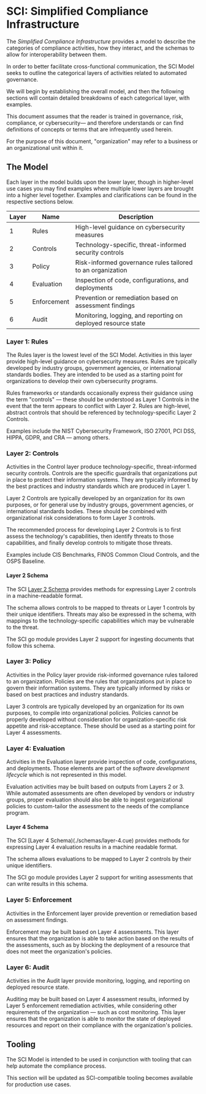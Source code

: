 # SCI: Simplified Compliance Infrastructure

The _Simplified Compliance Infrastructure_ provides a model to describe the categories of compliance activities, how they interact, and the schemas to allow for interoperability between them.

In order to better facilitate cross-functional communication, the SCI Model seeks to outline the categorical layers of activities related to automated governance.

We will begin by establishing the overall model, and then the following sections will contain detailed breakdowns of each categorical layer, with examples.

This document assumes that the reader is trained in governance, risk, compliance, or cybersecurity— and therefore understands or can find definitions of concepts or terms that are infrequently used herein.

For the purpose of this document, "organization" may refer to a business or an organizational unit within it.

## The Model

Each layer in the model builds upon the lower layer, though in higher-level use cases you may find examples where multiple lower layers are brought into a higher level together. Examples and clarifications can be found in the respective sections below.

| Layer | Name | Description |
|-------|------|-------------|
| 1 | Rules | High-level guidance on cybersecurity measures |
| 2 | Controls | Technology-specific, threat-informed security controls |
| 3 | Policy | Risk-informed governance rules tailored to an organization |
| 4 | Evaluation | Inspection of code, configurations, and deployments |
| 5 | Enforcement | Prevention or remediation based on assessment findings |
| 6 | Audit | Monitoring, logging, and reporting on deployed resource state |

### Layer 1: Rules

The Rules layer is the lowest level of the SCI Model. Activities in this layer provide high-level guidance on cybersecurity measures. Rules are typically developed by industry groups, government agencies, or international standards bodies. They are intended to be used as a starting point for organizations to develop their own cybersecurity programs.

Rules frameworks or standards occasionally express their guidance using the term "controls" — these should be understood as Layer 1 Controls in the event that the term appears to conflict with Layer 2. Rules are high-level, abstract controls that should be referenced by technology-specific Layer 2 Controls.

Examples include the NIST Cybersecurity Framework, ISO 27001, PCI DSS, HIPPA, GDPR, and CRA — among others.

### Layer 2: Controls

Activities in the Control layer produce technology-specific, threat-informed security controls. Controls are the specific guardrails that organizations put in place to protect their information systems. They are typically informed by the best practices and industry standards which are produced in Layer 1.

Layer 2 Controls are typically developed by an organization for its own purposes, or for general use by industry groups, government agencies, or international standards bodies. These should be combined with organizational risk considerations to form Layer 3 controls.

The recommended process for developing Layer 2 Controls is to first assess the technology's capabilities, then identify threats to those capabilities, and finally develop controls to mitigate those threats.

Examples include CIS Benchmarks, FINOS Common Cloud Controls, and the OSPS Baseline.

#### Layer 2 Schema

The SCI [Layer 2 Schema](./schemas/layer-2.cue) provides methods for expressing Layer 2 controls in a machine-readable format. 

The schema allows controls to be mapped to threats or Layer 1 controls by their unique identifiers. Threats may also be expressed in the schema, with mappings to the technology-specific capabilities which may be vulnerable to the threat.

The SCI go module provides Layer 2 support for ingesting documents that follow this schema.

### Layer 3: Policy

Activities in the Policy layer provide risk-informed governance rules tailored to an organization. Policies are the rules that organizations put in place to govern their information systems. They are typically informed by risks or based on best practices and industry standards.

Layer 3 controls are typically developed by an organization for its own purposes, to compile into organizational policies. Policies cannot be properly developed without consideration for organization-specific risk appetite and risk-acceptance. These should be used as a starting point for Layer 4 assessments.

### Layer 4: Evaluation

Activities in the Evaluation layer provide inspection of code, configurations, and deployments. Those elements are part of the _software development lifecycle_ which is not represented in this model.

Evaluation activities may be built based on outputs from Layers 2 or 3. While automated assessments are often developed by vendors or industry groups, proper evaluation should also be able to ingest organizational policies to custom-tailor the assessment to the needs of the compliance program.

#### Layer 4 Schema

The SCI [Layer 4 Schema)(./schemas/layer-4.cue) provides methods for expressing Layer 4 evaluation results in a machine readable format.

The schema allows evaluations to be mapped to Layer 2 controls by their unique identifiers.

The SCI go module provides Layer 2 support for writing assessments that can write results in this schema.

### Layer 5: Enforcement

Activities in the Enforcement layer provide prevention or remediation based on assessment findings.

Enforcement may be built based on Layer 4 assessments. This layer ensures that the organization is able to take action based on the results of the assessments, such as by blocking the deployment of a resource that does not meet the organization's policies.

### Layer 6: Audit

Activities in the Audit layer provide monitoring, logging, and reporting on deployed resource state.

Auditing may be built based on Layer 4 assessment results, informed by Layer 5 enforcement remediation activities, while considering other requirements of the organization — such as cost monitoring. This layer ensures that the organization is able to monitor the state of deployed resources and report on their compliance with the organization's policies.

## Tooling

The SCI Model is intended to be used in conjunction with tooling that can help automate the compliance process.

This section will be updated as SCI-compatible tooling becomes available for production use cases.
